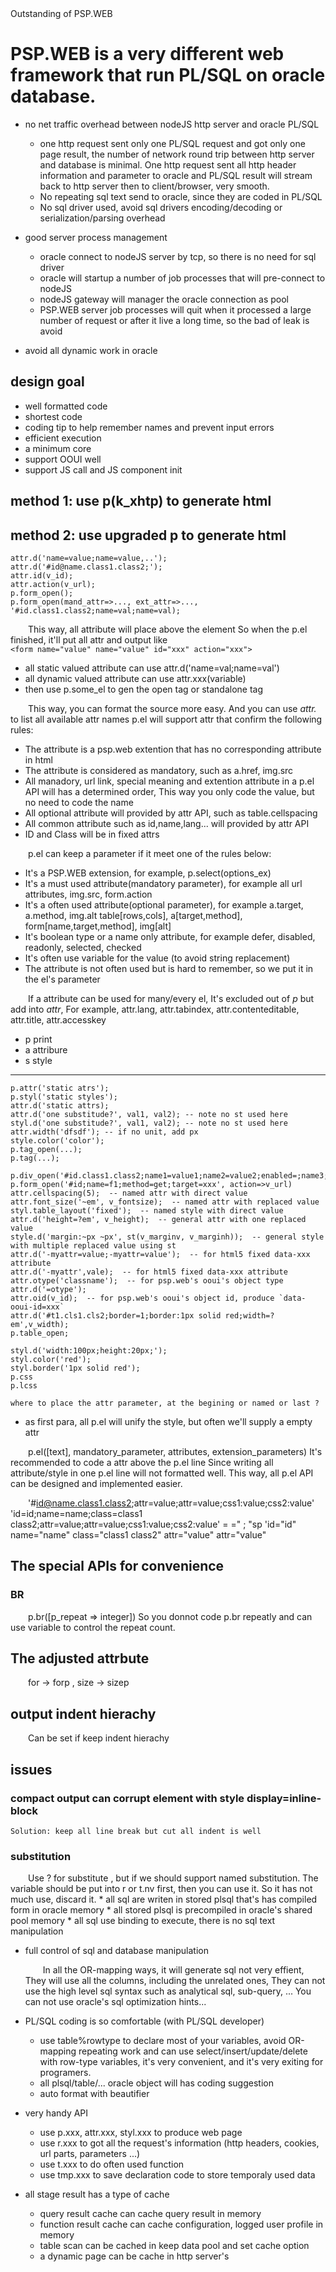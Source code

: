 <script src="header.js"></script>

<style>
div.path{display:inline-block;font-size:smaller;}
blockquote{background-color:#eeeeee;white-space:pre;}
p{text-indent:2em;} li>p:first-child{text-indent:0;}
</style>

<div id="title"> Outstanding of PSP.WEB  </div>

		
PSP.WEB is a very different web framework that run PL/SQL on oracle database.
======================================

* no net traffic overhead between nodeJS http server and oracle PL/SQL

	* one http request sent only one PL/SQL request and got only one page result, the number of network round trip between http server and database is minimal. One http request sent all http header information and parameter to oracle and PL/SQL result will stream back to http server then to client/browser, very smooth.
	* No repeating sql text send to oracle, since they are coded in PL/SQL
	* No sql driver used, avoid sql drivers encoding/decoding or serialization/parsing overhead
	
* good server process management 
	* oracle connect to nodeJS server by tcp, so there is no need for sql driver
	* oracle will startup a number of job processes that will pre-connect to nodeJS
	* nodeJS gateway will manager the oracle connection as pool
	* PSP.WEB server job processes will quit when it processed a large number of request or after it live a long time, so the bad of leak is avoid

* avoid all dynamic work in oracle
## design goal

* well formatted code
* shortest code
* coding tip to help remember names and prevent input errors
* efficient execution
* a minimum core
* support OOUI well
* support JS call and JS component init

## method 1: use p(k_xhtp) to generate html

## method 2: use upgraded p to generate html

	attr.d('name=value;name=value,..');
	attr.d('#id@name.class1.class2;');
	attr.id(v_id);
	attr.action(v_url);
	p.form_open();
	p.form_open(mand_attr=>..., ext_attr=>..., '#id.class1.class2;name=val;name=val);
	
This way, all attribute will place above the element
So when the p.el finished, it'll put all attr and output like   
`<form name="value" name="value" id="xxx" action="xxx">`

* all static valued attribute can use attr.d('name=val;name=val')
* all dynamic valued attribute can use attr.xxx(variable)
* then use p.some_el to gen the open tag or standalone tag

This way, you can format the source more easy.
And you can use *attr.* to list all available attr names
p.el will support attr that confirm the following rules:

* The attribute is a psp.web extention that has no corresponding attribute in html
* The attribute is considered as mandatory, such as a.href, img.src
* All manadory, url link, special meaning and extention attribute in a p.el API will has a determined order,
	This way you only code the value, but no need to code the name
* All optional attribute will provided by attr API, such as table.cellspacing
* All common attribute such as id,name,lang... will provided by attr API
* ID and Class will be in fixed attrs

p.el can keep a parameter if it meet one of the rules below:

* It's a PSP.WEB extension, for example, p.select(options_ex)
* It's a must used attribute(mandatory parameter), for example all url attributes, img.src, form.action
* It's a often used attribute(optional parameter), for example a.target, a.method, img.alt
  table[rows,cols], a[target,method], form[name,target,method], img[alt]
* It's boolean type or a name only attribute, for example defer, disabled, readonly, selected, checked
* It's often use variable for the value (to avoid string replacement)
* The attribute is not often used but is hard to remember, so we put it in the el's parameter

If a attribute can be used for many/every el, It's excluded out of *p* but add into *attr*,
For example, attr.lang, attr.tabindex, attr.contenteditable, attr.title, attr.accesskey


* p print
* a attribure
* s style

---

	p.attr('static atrs');
	p.styl('static styles');
	attr.d('static attrs);
	attr.d('one substitude?', val1, val2); -- note no st used here
	styl.d('one substitude?', val1, val2); -- note no st used here
	attr.width('dfsdf'); -- if no unit, add px
	style.color('color');
	p.tag_open(...);
	p.tag(...);

	p.div_open('#id.class1.class2;name1=value1;name2=value2;enabled=;name3;name4',st(value3,value4));
	p.form_open('#id;name=f1;method=get;target=xxx', action=>v_url)
	attr.cellspacing(5);  -- named attr with direct value
	attr.font_size('~em', v_fontsize);  -- named attr with replaced value 
	styl.table_layout('fixed');  -- named style with direct value
	attr.d('height=?em', v_height);  -- general attr with one replaced value
	style.d('margin:~px ~px', st(v_marginv, v_marginh));  -- general style with multiple replaced value using st
	attr.d('-myattr=value;-myattr=value');  -- for html5 fixed data-xxx attribute
	attr.d('-myattr',vale);  -- for html5 fixed data-xxx attribute
	attr.otype('classname');  -- for psp.web's ooui's object type
	attr.d('=otype');
	attr.oid(v_id);  -- for psp.web's ooui's object id, produce `data-ooui-id=xxx`
	attr.d('#t1.cls1.cls2;border=1;border:1px solid red;width=?em',v_width);
	p.table_open;
	
	styl.d('width:100px;height:20px;');
	styl.color('red');
	styl.border('1px solid red');
	p.css
	p.lcss
	
	where to place the attr parameter, at the begining or named or last ?
	
* as first para, all p.el will unify the style, but often we'll supply a empty attr


p.el([text],  mandatory_parameter, attributes, extension_parameters)
It's recommended to code a attr above the p.el line
Since writing all attribute/style in one p.el line will not formatted well.
This way, all p.el API can be designed and implemented easier.

'#id@name.class1.class2;attr=value;attr=value;css1:value;css2:value'
'id=id;name=name;class=class1 class2;attr=value;attr=value;css1:value;css2:value'
= ="
; "sp
'id="id" name="name" class="class1 class2" attr="value" attr="value"

## The special APIs for convenience 

### BR
p.br([p_repeat => integer])
So you donnot code p.br repeatly and can use variable to control the repeat count.


## The adjusted attrbute

for -> forp , size -> sizep

## output indent hierachy 

Can be set if keep indent hierachy


## issues

### compact output can corrupt element with style display=inline-block

	Solution: keep all line break but cut all indent is well
	
### substitution

  Use ? for substitute , but if we should support named substitution.
The variable should be put into r or t.nv first, then you can use it.
So it has not much use, discard it.
	* all sql are writen in stored plsql that's has compiled form in oracle memory
	* all stored plsql is precompiled in oracle's shared pool memory
	* all sql use binding to execute, there is no sql text manipulation

* full control of sql and database manipulation

	In all the OR-mapping ways, it will generate sql not very effient, They will use all the columns, including the unrelated ones,
	They can not use the high level sql syntax such as analytical sql, sub-query, ...
	You can not use oracle's sql optimization hints...

* PL/SQL coding is so comfortable (with PL/SQL developer)

	* use table%rowtype to declare most of your variables, avoid OR-mapping repeating work and can use select/insert/update/delete with row-type variables, it's very convenient, and it's very exiting for programers.
	* all plsql/table/... oracle object will has coding suggestion
	* auto format with beautifier

* very handy API

	* use p.xxx, attr.xxx, styl.xxx to produce web page
	* use r.xxx to got all the request's information (http headers, cookies, url parts, parameters ...)
	* use t.xxx to do often used function
	* use tmp.xxx to save declaration code to store temporaly used data

* all stage result has a type of cache
	
	* query result cache can cache query result in memory
	* function result cache can cache configuration, logged user profile in memory
	* table scan can be cached in keep data pool and set cache option
	* a dynamic page can be cache in http server's
	
<script src="footer.js"></script>
